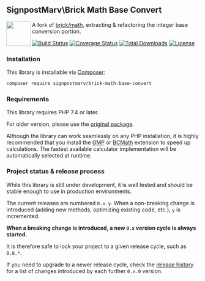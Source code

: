 ## SignpostMarv\Brick Math Base Convert

<img src="https://raw.githubusercontent.com/brick/brick/master/logo.png" alt="" align="left" height="64">

A fork of [brick/math](https://github.com/brick/math), extracting & refactoring the integer base conversion portion.

[![Build Status](https://api.travis-ci.org/signpostmarv/brick-math-base-convert.svg?branch=master)](http://travis-ci.org/signpostmarv/brick-math-base-convert)
[![Coverage Status](https://coveralls.io/repos/signpostmarv/brick-math-base-convert/badge.svg?branch=master)](https://coveralls.io/r/signpostmarv/brick-math-base-convert?branch=master)
[![Total Downloads](https://poser.pugx.org/signpostmarv/brick-math-base-convert/downloads)](https://packagist.org/packages/signpostmarv/brick-math-base-convert)
[![License](https://img.shields.io/badge/license-MIT-blue.svg)](http://opensource.org/licenses/MIT)

### Installation

This library is installable via [Composer](https://getcomposer.org/):

```bash
composer require signpostmarv/brick-math-base-convert
```

### Requirements

This library requires PHP 7.4 or later.

For older version, please use the [original package](https://github.com/brick/math).

Although the library can work seamlessly on any PHP installation, it is highly recommended that you install the
[GMP](http://php.net/manual/en/book.gmp.php) or [BCMath](http://php.net/manual/en/book.bc.php) extension
to speed up calculations. The fastest available calculator implementation will be automatically selected at runtime.

### Project status & release process

While this library is still under development, it is well tested and should be stable enough to use in production
environments.

The current releases are numbered `0.x.y`. When a non-breaking change is introduced (adding new methods, optimizing
existing code, etc.), `y` is incremented.

**When a breaking change is introduced, a new `0.x` version cycle is always started.**

It is therefore safe to lock your project to a given release cycle, such as `0.8.*`.

If you need to upgrade to a newer release cycle, check the [release history](https://github.com/signpostmarv/brick-math-base-convert/releases)
for a list of changes introduced by each further `0.x.0` version.

